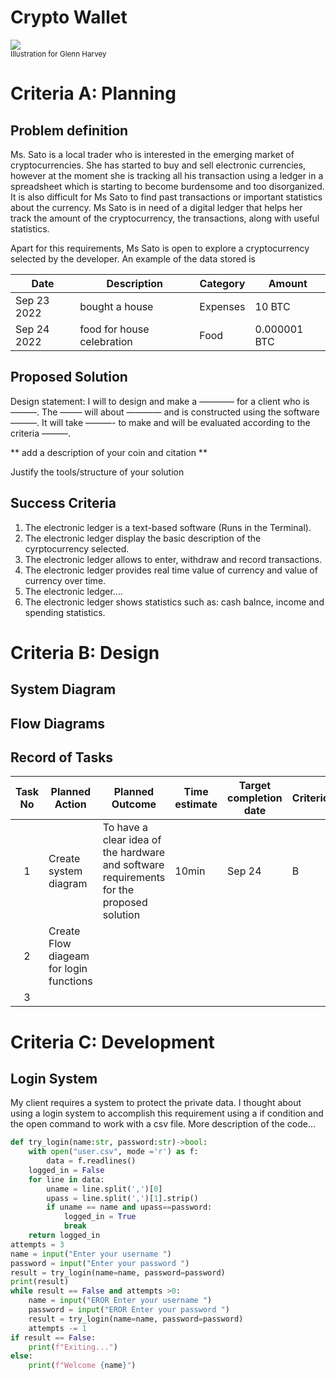 # Crypto Wallet

![](22ROOSE-master768.gif)  
<sub>Illustration for Glenn Harvey</sub>

# Criteria A: Planning

## Problem definition

Ms. Sato is a local trader who is interested in the emerging market of cryptocurrencies. She has started to buy and sell electronic currencies, however at the moment she is tracking all his transaction using a ledger in a spreadsheet which is starting to become burdensome and too disorganized. It is also difficult for Ms Sato to find past transactions or important statistics about the currency. Ms Sato is in need of a digital ledger that helps her track the amount of the cryptocurrency, the transactions, along with useful statistics. 

Apart for this requirements, Ms Sato is open to explore a cryptocurrency selected by the developer.
An example of the data stored is 

| Date | Description | Category | Amount  |
|------|-------------|----------|---------|
| Sep 23 2022 | bought a house | Expenses | 10 BTC |
| Sep 24 2022 | food for house celebration | Food | 0.000001 BTC |


## Proposed Solution

Design statement:
I will to design and make a ———— for a client who is ———. The ——– will about ———— and is constructed using the software ———. It will take  ———- to make and will be evaluated according to the criteria ———.

** add a description of your coin and citation **

Justify the tools/structure of your solution

## Success Criteria
1. The electronic ledger is a text-based software (Runs in the Terminal).
2. The electronic ledger display the basic description of the cyrptocurrency selected.
3. The electronic ledger allows to enter, withdraw and record transactions.
4. The electronic ledger provides real time value of currency and value of currency over time.
5. The electronic ledger.... 
6. The electronic ledger shows statistics such as: cash balnce, income and spending statistics. 


# Criteria B: Design

## System Diagram

## Flow Diagrams


## Record of Tasks
| Task No | Planned Action                          | Planned Outcome                                                                          | Time estimate | Target completion date | Criterion |
|:-------:|-----------------------------------------|------------------------------------------------------------------------------------------|---------------|------------------------|-----------|
|    1    | Create system diagram                   | To have a clear idea of the hardware and software requirements for the proposed solution | 10min         | Sep 24                 | B         |
|    2    | Create Flow diageam for login functions |                                                                                          |               |                        |           |
|    3    |                                         |                                                                                          |               |                        |           |

# Criteria C: Development

## Login System
My client requires a system to protect the private data. I thought about using a login system to accomplish this requirement using a if condition and the open command to work with a csv file. More description of the code... 
```.py
def try_login(name:str, password:str)->bool:
    with open("user.csv", mode ='r') as f:
        data = f.readlines()
    logged_in = False
    for line in data:
        uname = line.split(',')[0]
        upass = line.split(',')[1].strip()
        if uname == name and upass==password:
            logged_in = True
            break
    return logged_in
attempts = 3
name = input("Enter your username ")
password = input("Enter your password ")
result = try_login(name=name, password=password)
print(result)
while result == False and attempts >0:
    name = input("EROR Enter your username ")
    password = input("EROR Enter your password ")
    result = try_login(name=name, password=password)
    attempts -= 1
if result == False:
    print(f"Exiting...")
else:
    print(f"Welcome {name}")
```

```

